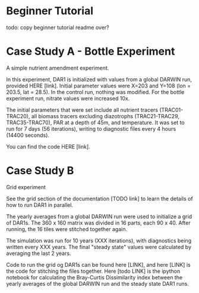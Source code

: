 # Beginner Tutorial 

todo: copy beginner tutorial readme over? 

# Case Study A - Bottle Experiment 

A simple nutrient amendment experiment. 

In this experiment, DAR1 is initialized with values from a global DARWIN run, provided HERE [link]. Initial parameter values were X=203 and Y=108 (lon = 203.5, lat = 28.5). In the control run, nothing was modified. For the bottle experiment run, nitrate values were increased 10x. 

The initial parameters that were set include all nutrient tracers (TRAC01-TRAC20), all biomass tracers excluding diazotrophs (TRAC21-TRAC29, TRAC35-TRAC70), PAR at a depth of 45m, and temperature. It was set to run for 7 days (56 iterations), writing to diagnostic files every 4 hours (14400 seconds).

You can find the code HERE [link]. 


# Case Study B 

Grid experiment 

See the grid section of the documentation [TODO link] to learn the details of how to run DAR1 in parallel. 

The yearly averages from a global DARWIN run were used to initialize a grid of DAR1s. The 360 x 160 matrix was divided in 16 parts, each 90 x 40. After running, the 16 tiles were stitched together again. 

The simulation was run for 10 years (XXX iterations), with diagnostics being written every XXX years. The final "steady state" values were calculated by averaging the last 2 years. 

Code to run the grid og DAR1s can be found here [LINK], and here [LINK] is the code for stitching the files together. Here [todo LINK] is the ipython notebook for calculating the Bray-Curtis Dissimilarity index between the yearly averages of the global DARWIN run and the steady state DAR1 runs. 

